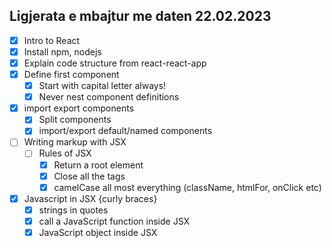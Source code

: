 ## Ligjerata e mbajtur me daten 22.02.2023

- [x] Intro to React
- [x] Install npm, nodejs
- [x] Explain code structure from react-react-app
- [x] Define first component
    - [x] Start with capital letter always!
    - [x] Never nest component definitions
- [x] import export components
    - [x] Split components
    - [x] import/export default/named components
- [ ] Writing markup with JSX
    - [ ] Rules of JSX
        - [x] Return a root element
        - [x] Close all the tags
        - [x] camelCase all most everything (className, htmlFor, onClick etc) 
- [x] Javascript in JSX {curly braces}
    - [x] strings in quotes
    - [x] call a JavaScript function inside JSX 
    - [x] JavaScript object inside JSX 